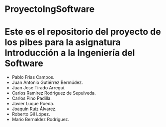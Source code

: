 # ProyectoIngSoftware
Este es el repositorio del proyecto de los pibes para la asignatura Introducción a la Ingeniería del Software
=======
* Pablo Frías Campos.
* Juan Antonio Gutiérrez Bermúdez.
* Juan Jose Tirado Arregui.
* Carlos Ramirez Rodriguez de Sepulveda.
* Carlos Pino Padilla.
* Javier Luque Rueda.
* Joaquín Ruiz Álvarez.
* Roberto Gil López.
* Mario Bernaldez Rodriguez.
